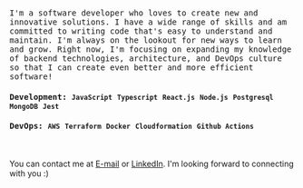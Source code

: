 
<samp>
I'm a software developer who loves to create new and innovative solutions. I have a wide range of skills and am committed to writing code that's easy to understand and maintain. I'm always on the lookout for new ways to learn and grow. Right now, I'm focusing on expanding my knowledge of backend technologies, architecture, and DevOps culture so that I can create even better and more efficient software!

 #### **Development:** `JavaScript` `Typescript` `React.js` `Node.js` `Postgresql` `MongoDB` `Jest`
 #### **DevOps:** `AWS` `Terraform` `Docker` `Cloudformation` `Github Actions`
</samp>

<br/>

You can contact me at [E-mail](mailto:lucaasmedeiros7@gmail.com) or [LinkedIn](https://linkedin.com/in/lucasmedeiross).     I'm looking forward to connecting with you :)
